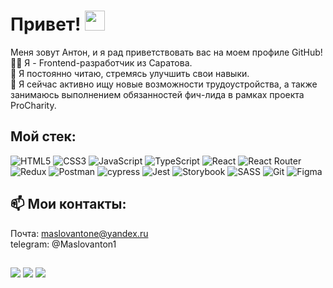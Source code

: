 # Привет! <img src="https://github.com/blackcater/blackcater/raw/main/images/Hi.gif" height="32"/>
Меня зовут Антон, и я рад приветствовать вас на моем профиле GitHub!<br>
 👨‍💻 Я - Frontend-разработчик из Саратова.<br>
 🌱 Я постоянно читаю, стремясь улучшить свои навыки.<br>
 🔭 Я сейчас активно ищу новые возможности трудоустройства, а также занимаюсь выполнением обязанностей фич-лида в рамках проекта ProCharity.

## Мой стек:
![HTML5](https://img.shields.io/badge/html5-%23E34F26.svg?style=for-the-badge&logo=html5&logoColor=white) ![CSS3](https://img.shields.io/badge/css3-%231572B6.svg?style=for-the-badge&logo=css3&logoColor=white) ![JavaScript](https://img.shields.io/badge/javascript-%23323330.svg?style=for-the-badge&logo=javascript&logoColor=%23F7DF1E) ![TypeScript](https://img.shields.io/badge/typescript-%23007ACC.svg?style=for-the-badge&logo=typescript&logoColor=white) ![React](https://img.shields.io/badge/react-%2320232a.svg?style=for-the-badge&logo=react&logoColor=%2361DAFB) ![React Router](https://img.shields.io/badge/React_Router-CA4245?style=for-the-badge&logo=react-router&logoColor=white) ![Redux](https://img.shields.io/badge/redux-%23593d88.svg?style=for-the-badge&logo=redux&logoColor=white) ![Postman](https://img.shields.io/badge/Postman-FF6C37?style=for-the-badge&logo=postman&logoColor=white) ![cypress](https://img.shields.io/badge/-cypress-%23E5E5E5?style=for-the-badge&logo=cypress&logoColor=058a5e) ![Jest](https://img.shields.io/badge/-jest-%23C21325?style=for-the-badge&logo=jest&logoColor=white) ![Storybook](https://img.shields.io/badge/-Storybook-FF4785?style=for-the-badge&logo=storybook&logoColor=white) ![SASS](https://img.shields.io/badge/SASS-hotpink.svg?style=for-the-badge&logo=SASS&logoColor=white)   ![Git](https://img.shields.io/badge/git-%23F05033.svg?style=for-the-badge&logo=git&logoColor=white) ![Figma](https://img.shields.io/badge/figma-%23F24E1E.svg?style=for-the-badge&logo=figma&logoColor=white)
## 📫 Мои контакты:<br>
Почта: maslovantone@yandex.ru <br>
telegram: @Maslovanton1 <br>
##
![](https://github-profile-summary-cards.vercel.app/api/cards/profile-details?username=Nigerion&theme=solarized_dark) ![](https://github-profile-summary-cards.vercel.app/api/cards/most-commit-language?username=Nigerion&theme=solarized_dark) ![](https://github-profile-summary-cards.vercel.app/api/cards/repos-per-language?username=Nigerion&theme=solarized_dark)


<!--
**Nigerion/Nigerion** is a ✨ _special_ ✨ repository because its `README.md` (this file) appears on your GitHub profile.

Here are some ideas to get you started:

- 🔭 I’m currently working on ...
- 🌱 I’m currently learning ...
- 👯 I’m looking to collaborate on ...
- 🤔 I’m looking for help with ...
- 💬 Ask me about ...
- 📫 How to reach me: ...
- 😄 Pronouns: ...
- ⚡ Fun fact: ...
-->
